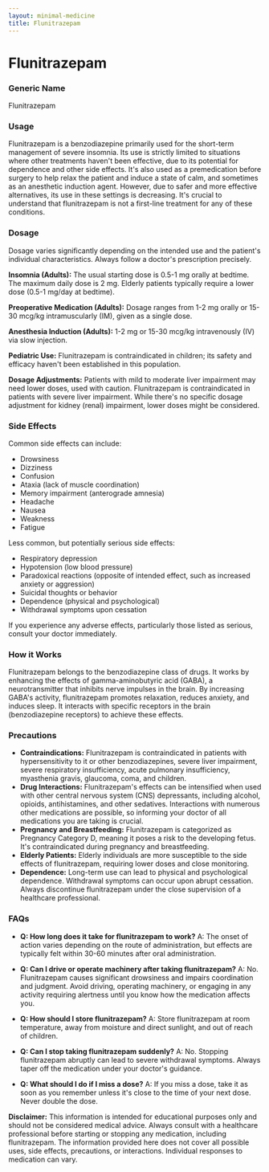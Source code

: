 ```yaml
---
layout: minimal-medicine
title: Flunitrazepam
---
```


# Flunitrazepam
### Generic Name
Flunitrazepam

### Usage

Flunitrazepam is a benzodiazepine primarily used for the short-term management of severe insomnia.  Its use is strictly limited to situations where other treatments haven't been effective, due to its potential for dependence and other side effects.  It's also used as a premedication before surgery to help relax the patient and induce a state of calm, and sometimes as an anesthetic induction agent.  However,  due to safer and more effective alternatives, its use in these settings is decreasing.  It's crucial to understand that flunitrazepam is not a first-line treatment for any of these conditions.


### Dosage

Dosage varies significantly depending on the intended use and the patient's individual characteristics.  Always follow a doctor's prescription precisely.

**Insomnia (Adults):**  The usual starting dose is 0.5-1 mg orally at bedtime. The maximum daily dose is 2 mg.  Elderly patients typically require a lower dose (0.5-1 mg/day at bedtime).

**Preoperative Medication (Adults):**  Dosage ranges from 1-2 mg orally or 15-30 mcg/kg intramuscularly (IM), given as a single dose.

**Anesthesia Induction (Adults):** 1-2 mg or 15-30 mcg/kg intravenously (IV) via slow injection.

**Pediatric Use:** Flunitrazepam is contraindicated in children; its safety and efficacy haven't been established in this population.

**Dosage Adjustments:**  Patients with mild to moderate liver impairment may need lower doses, used with caution.  Flunitrazepam is contraindicated in patients with severe liver impairment.  While there's no specific dosage adjustment for kidney (renal) impairment,  lower doses might be considered.


### Side Effects

Common side effects can include:

* Drowsiness
* Dizziness
* Confusion
* Ataxia (lack of muscle coordination)
* Memory impairment (anterograde amnesia)
* Headache
* Nausea
* Weakness
* Fatigue

Less common, but potentially serious side effects:

* Respiratory depression
* Hypotension (low blood pressure)
* Paradoxical reactions (opposite of intended effect, such as increased anxiety or aggression)
* Suicidal thoughts or behavior
* Dependence (physical and psychological)
* Withdrawal symptoms upon cessation


If you experience any adverse effects, particularly those listed as serious, consult your doctor immediately.


### How it Works

Flunitrazepam belongs to the benzodiazepine class of drugs.  It works by enhancing the effects of gamma-aminobutyric acid (GABA), a neurotransmitter that inhibits nerve impulses in the brain.  By increasing GABA's activity, flunitrazepam promotes relaxation, reduces anxiety, and induces sleep.  It interacts with specific receptors in the brain (benzodiazepine receptors) to achieve these effects.


### Precautions

* **Contraindications:**  Flunitrazepam is contraindicated in patients with hypersensitivity to it or other benzodiazepines, severe liver impairment, severe respiratory insufficiency, acute pulmonary insufficiency, myasthenia gravis, glaucoma, coma, and children.
* **Drug Interactions:** Flunitrazepam's effects can be intensified when used with other central nervous system (CNS) depressants, including alcohol, opioids, antihistamines, and other sedatives.  Interactions with numerous other medications are possible, so informing your doctor of all medications you are taking is crucial.
* **Pregnancy and Breastfeeding:** Flunitrazepam is categorized as Pregnancy Category D, meaning it poses a risk to the developing fetus.  It's contraindicated during pregnancy and breastfeeding.
* **Elderly Patients:**  Elderly individuals are more susceptible to the side effects of flunitrazepam, requiring lower doses and close monitoring.
* **Dependence:**  Long-term use can lead to physical and psychological dependence.  Withdrawal symptoms can occur upon abrupt cessation.  Always discontinue flunitrazepam under the close supervision of a healthcare professional.


### FAQs

* **Q: How long does it take for flunitrazepam to work?**  A: The onset of action varies depending on the route of administration, but effects are typically felt within 30-60 minutes after oral administration.

* **Q: Can I drive or operate machinery after taking flunitrazepam?** A: No.  Flunitrazepam causes significant drowsiness and impairs coordination and judgment.  Avoid driving, operating machinery, or engaging in any activity requiring alertness until you know how the medication affects you.

* **Q: How should I store flunitrazepam?** A: Store flunitrazepam at room temperature, away from moisture and direct sunlight, and out of reach of children.

* **Q: Can I stop taking flunitrazepam suddenly?** A: No.  Stopping flunitrazepam abruptly can lead to severe withdrawal symptoms.  Always taper off the medication under your doctor's guidance.

* **Q: What should I do if I miss a dose?** A:  If you miss a dose, take it as soon as you remember unless it's close to the time of your next dose.  Never double the dose.

**Disclaimer:** This information is intended for educational purposes only and should not be considered medical advice. Always consult with a healthcare professional before starting or stopping any medication, including flunitrazepam.  The information provided here does not cover all possible uses, side effects, precautions, or interactions.  Individual responses to medication can vary.

